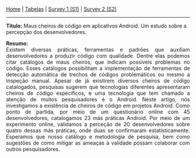 [Home](/android-code-smells-article) | [Tabelas](tables) | [Survey 1 (S1)](survey1) | [Survey 2 (S2)](survey2)
<hr/>

**Título:** Maus cheiros de código em aplicativos Android. Um estudo sobre a percepção dos desenvolvedores.

<p style='text-align: justify;'>
<b>Resumo:</b><br/>
Existem diversas práticas, ferramentas e padrões que auxiliam desenvolvedores a produzir código com qualidade. Dentre elas podemos citar catálogos de maus cheiros, que indicam possíveis problemas no código. Esses catálogos possibilitam a implementação de ferramentas de detecção automática de trechos de códigos problemáticos ou mesmo a inspeção manual. Apesar de já existirem diversos cheiros de código catalogados, pesquisas sugerem que tecnologias diferentes apresentaram cheiros de código específicos, e uma tecnologia que tem chamado a atenção de muitos pesquisadores é o Android. Neste artigo, nós investigamos a existência de cheiros de código em projetos Android. Como ponto de partida, por meio de um questionário online com 45 desenvolvedores, catalogamos 23 más práticas Android. Por meio de um experimento online, validamos a perceção de 20 desenvolvedores sobre quatro dessas más práticas, onde duas se confirmaram estatísticamente. Esperamos que nosso catálogo e metodologia de pesquisa, bem como sugestões de como mitigar as ameaças à validade possam colaborar com outros pesquisadores.
</p>


<!-- 1. Colocar tabela completa com as más práticas de baixa tb.
2. Colocar survey dois. -->